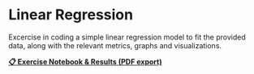 # Linear Regression

Excercise in coding a simple linear regression model to fit the provided data, along with the relevant metrics, graphs and visualizations.

**[📋 Exercise Notebook & Results (PDF export)](./main.pdf)**